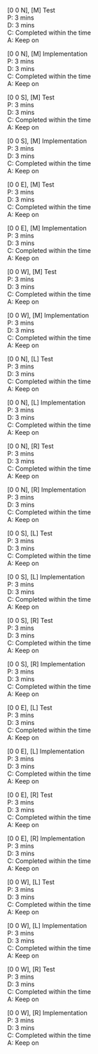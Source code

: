 [0 0 N], [M] Test   
P: 3 mins   
D: 3 mins   
C: Completed within the time    
A: Keep on

[0 0 N], [M] Implementation  
P: 3 mins   
D: 3 mins   
C: Completed within the time    
A: Keep on

[0 0 S], [M] Test   
P: 3 mins   
D: 3 mins   
C: Completed within the time    
A: Keep on

[0 0 S], [M] Implementation  
P: 3 mins   
D: 3 mins   
C: Completed within the time    
A: Keep on

[0 0 E], [M] Test   
P: 3 mins   
D: 3 mins   
C: Completed within the time    
A: Keep on

[0 0 E], [M] Implementation  
P: 3 mins   
D: 3 mins   
C: Completed within the time    
A: Keep on

[0 0 W], [M] Test   
P: 3 mins   
D: 3 mins   
C: Completed within the time    
A: Keep on

[0 0 W], [M] Implementation  
P: 3 mins   
D: 3 mins   
C: Completed within the time    
A: Keep on

[0 0 N], [L] Test   
P: 3 mins   
D: 3 mins   
C: Completed within the time    
A: Keep on

[0 0 N], [L] Implementation  
P: 3 mins   
D: 3 mins   
C: Completed within the time    
A: Keep on

[0 0 N], [R] Test   
P: 3 mins   
D: 3 mins   
C: Completed within the time    
A: Keep on

[0 0 N], [R] Implementation  
P: 3 mins   
D: 3 mins   
C: Completed within the time    
A: Keep on

[0 0 S], [L] Test   
P: 3 mins   
D: 3 mins   
C: Completed within the time    
A: Keep on

[0 0 S], [L] Implementation  
P: 3 mins   
D: 3 mins   
C: Completed within the time    
A: Keep on

[0 0 S], [R] Test   
P: 3 mins   
D: 3 mins   
C: Completed within the time    
A: Keep on

[0 0 S], [R] Implementation  
P: 3 mins   
D: 3 mins   
C: Completed within the time    
A: Keep on

[0 0 E], [L] Test   
P: 3 mins   
D: 3 mins   
C: Completed within the time    
A: Keep on

[0 0 E], [L] Implementation  
P: 3 mins   
D: 3 mins   
C: Completed within the time    
A: Keep on

[0 0 E], [R] Test   
P: 3 mins   
D: 3 mins   
C: Completed within the time    
A: Keep on

[0 0 E], [R] Implementation  
P: 3 mins   
D: 3 mins   
C: Completed within the time    
A: Keep on

[0 0 W], [L] Test   
P: 3 mins   
D: 3 mins   
C: Completed within the time    
A: Keep on

[0 0 W], [L] Implementation  
P: 3 mins   
D: 3 mins   
C: Completed within the time    
A: Keep on

[0 0 W], [R] Test   
P: 3 mins   
D: 3 mins   
C: Completed within the time    
A: Keep on

[0 0 W], [R] Implementation  
P: 3 mins   
D: 3 mins   
C: Completed within the time    
A: Keep on